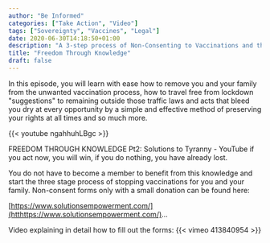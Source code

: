 ```yaml
---
author: "Be Informed"
categories: ["Take Action", "Video"]
tags: ["Sovereignty", "Vaccines", "Legal"]
date: 2020-06-30T14:18:50+01:00
description: "A 3-step process of Non-Consenting to Vaccinations and the Lockdown"
title: "Freedom Through Knowledge"
draft: false
---
```


In this episode, you will learn with ease how to remove you and your family from the unwanted vaccination process, how to travel free from lockdown "suggestions" to remaining outside those traffic laws and acts that bleed you dry at every opportunity by a simple and effective method of preserving your rights at all times and so much more.

{{< youtube ngahhuhLBgc >}}
  
FREEDOM THROUGH KNOWLEDGE Pt2: Solutions to Tyranny - YouTube
if you act now, you will win, if you do nothing, you have already lost.

You do not have to become a member to benefit from this knowledge and start the three stage process of stopping vaccinations for you and your family. Non-consent forms only with a small donation can be found here:  

[https://www.solutionsempowerment.com/](htthttps://www.solutionsempowerment.com/)... 

Video explaining in detail how to fill out the forms:
{{< vimeo 413840954 >}}